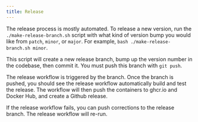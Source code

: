```yaml
---
title: Release
---
```

The release process is mostly automated. To release a new version, run the `./make-release-branch.sh` script with what kind of version bump you would like from
`patch`, `minor`, or `major`. For example, `bash ./make-release-branch.sh minor`.

This script will create a new release branch,
bump up the version number in the codebase,
then commit it. You must push this branch with `git push`.

The release workflow is triggered by the branch. Once the branch is pushed, you
should see the release workflow automatically build and test the release. The
workflow will then push the containers to ghcr.io and Docker Hub, and create a
Github release.

If the release workflow fails, you can push corrections to the release branch.
The release workflow will re-run.
